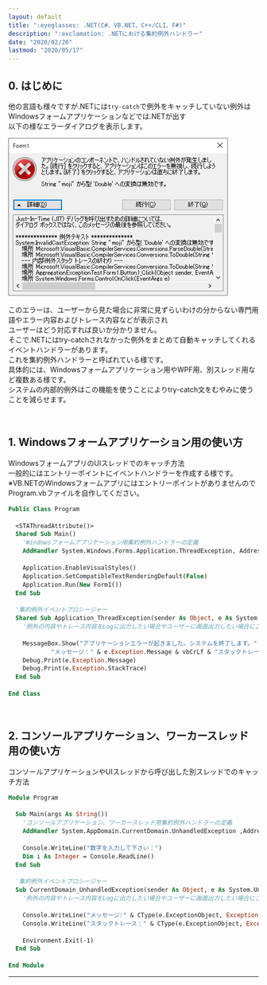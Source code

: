 ```yaml
---
layout: default
title: ":eyeglasses: .NET(C#、VB.NET、C++/CLI、F#)"
description: ":exclamation: .NETにおける集約例外ハンドラー"
date: "2020/02/26"
lastmod: "2020/05/17"
---
```


## 0. はじめに

他の言語も様々ですが.NETには`try-catch`で例外をキャッチしていない例外はWindowsフォームアプリケーションなどでは.NETが出す  
以下の様なエラーダイアログを表示します。  

![0](AggregationException/Exception1.png)  

このエラーは、ユーザーから見た場合に非常に見ずらいわけの分からない専門用語やエラー内容およびトレース内容などが表示され  
ユーザーはどう対応すれば良いか分かりません。  
そこで.NETにはtry-catchされなかった例外をまとめて自動キャッチしてくれるイベントハンドラーがあります。  
これを集約例外ハンドラーと呼ばれている様です。  
具体的には、Windowsフォームアプリケーション用やWPF用、別スレッド用など複数ある様です。  
システムの内部的例外はこの機能を使うことによりtry-catch文をむやみに使うことを減らせます。

<br />

## 1. Windowsフォームアプリケーション用の使い方

WindowsフォームアプリのUIスレッドでのキャッチ方法  
一般的にはエントリーポイントにイベントハンドラーを作成する様です。  
※VB.NETのWindowsフォームアプリにはエントリーポイントがありませんのでProgram.vbファイルを自作してください。  

```vb
Public Class Program

  <STAThreadAttribute()>
  Shared Sub Main()
    'Windowsフォームアプリケーション用集約例外ハンドラーの定義
    AddHandler System.Windows.Forms.Application.ThreadException, AddressOf Application_ThreadException
    
    Application.EnableVisualStyles()
    Application.SetCompatibleTextRenderingDefault(False)
    Application.Run(New Form1())
  End Sub

  '集約例外イベントプロシージャー
  Shared Sub Application_ThreadException(sender As Object, e As System.Threading.ThreadExceptionEventArgs)
    '例外の内容やトレース内容をLogに出力したい場合やユーザーに画面出力したい場合にここへ書きます。
    
    MessageBox.Show("アプリケーションエラーが起きました。システムを終了します。" & vbCrLf &
            "メッセージ：" & e.Exception.Message & vbCrLf & "スタックトレース：" & e.Exception.StackTrace)
    Debug.Print(e.Exception.Message)
    Debug.Print(e.Exception.StackTrace)
  End Sub
  
End Class
```

<br />

## 2. コンソールアプリケーション、ワーカースレッド用の使い方

コンソールアプリケーションやUIスレッドから呼び出した別スレッドでのキャッチ方法  

```vb
Module Program

  Sub Main(args As String())
    'コンソールアプリケーション、ワーカースレッド用集約例外ハンドラーの定義
    AddHandler System.AppDomain.CurrentDomain.UnhandledException ,AddressOf CurrentDomain_UnhandledException
    
    Console.WriteLine("数字を入力して下さい：")
    Dim i As Integer = Console.ReadLine()
  End Sub

  '集約例外イベントプロシージャー
  Sub CurrentDomain_UnhandledException(sender As Object, e As System.UnhandledExceptionEventArgs)
    '例外の内容やトレース内容をLogに出力したい場合やユーザーに画面出力したい場合にここへ書きます。
    
    Console.WriteLine("メッセージ:" & CType(e.ExceptionObject, Exception).Message)
    Console.WriteLine("スタックトレース：" & CType(e.ExceptionObject, Exception).StackTrace)
    
    Environment.Exit(-1)
  End Sub
  
End Module
```

* * *
